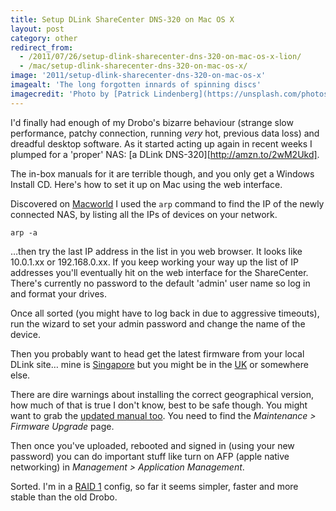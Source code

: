 ```yaml
---
title: Setup DLink ShareCenter DNS-320 on Mac OS X
layout: post
category: other
redirect_from:
  - /2011/07/26/setup-dlink-sharecenter-dns-320-on-mac-os-x-lion/
  - /mac/setup-dlink-sharecenter-dns-320-on-mac-os-x/
image: '2011/setup-dlink-sharecenter-dns-320-on-mac-os-x'
imagealt: 'The long forgotten innards of spinning discs'
imagecredit: 'Photo by [Patrick Lindenberg](https://unsplash.com/photos/1iVKwElWrPA) on Unsplash'
---
```


I'd finally had enough of my Drobo's bizarre behaviour (strange slow performance, patchy connection, running *very* hot, previous data loss) and dreadful desktop software. As it started acting up again in recent weeks I plumped for a 'proper' NAS: [a DLink DNS-320][http://amzn.to/2wM2Ukd].

The in-box manuals for it are terrible though, and you only get a Windows Install CD. Here's how to set it up on Mac using the web interface.

Discovered on [Macworld](http://www.macworld.com/article/53277/2006/10/pingfind.html) I used the `arp` command to find the IP of the newly connected NAS, by listing all the IPs of devices on your network.

```
arp -a
```

…then try the last IP address in the list in you web browser. It looks like 10.0.1.xx or 192.168.0.xx. If you keep working your way up the list of IP addresses you'll eventually hit on the web interface for the ShareCenter. There's currently no password to the default 'admin' user name so log in and format your drives.

Once all sorted (you might have to log back in due to aggressive timeouts), run the wizard to set your admin password and change the name of the device.

Then you probably want to head get the latest firmware from your local DLink site… mine is [Singapore](http://www.dlink.com.sg/dns-320/) but you might be in the [UK](http://www.dlink.com/uk/en/support/product/dns-320-2-bay-sharecenter-network-storage-enclosure) or somewhere else.

There are dire warnings about installing the correct geographical version, how much of that is true I don't know, best to be safe though. You might want to grab the [updated manual too](http://www.dlink.com/uk/en/support/product/dns-320-2-bay-sharecenter-network-storage-enclosure?revision=deu_revb#downloads). You need to find the *Maintenance > Firmware Upgrade* page.

Then once you've uploaded, rebooted and signed in (using your new password) you can do important stuff like turn on AFP (apple native networking) in *Management > Application Management*.

Sorted. I'm in a [RAID 1](http://en.wikipedia.org/wiki/Standard_RAID_levels#RAID_1_performance) config, so far it seems simpler, faster and more stable than the old Drobo.
